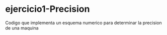 # ejercicio1-Precision
Codigo que implementa un esquema numerico  para determinar la precision de una maquina
